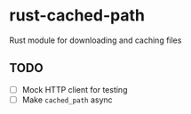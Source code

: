 # rust-cached-path

Rust module for downloading and caching files

## TODO

- [ ] Mock HTTP client for testing
- [ ] Make `cached_path` async
